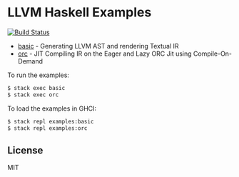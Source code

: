 LLVM Haskell Examples
=====================

[![Build Status](https://travis-ci.org/llvm-hs/llvm-hs-examples.svg?branch=master)](https://travis-ci.org/sdiehl/llvm-hs-examples)

* [basic](./basic) - Generating LLVM AST and rendering Textual IR
* [orc](./orc) - JIT Compiling IR on the Eager and Lazy ORC Jit using Compile-On-Demand

To run the examples:

```bash
$ stack exec basic
$ stack exec orc
```

To load the examples in GHCI:

```bash
$ stack repl examples:basic 
$ stack repl examples:orc 
```

License
-------

MIT
